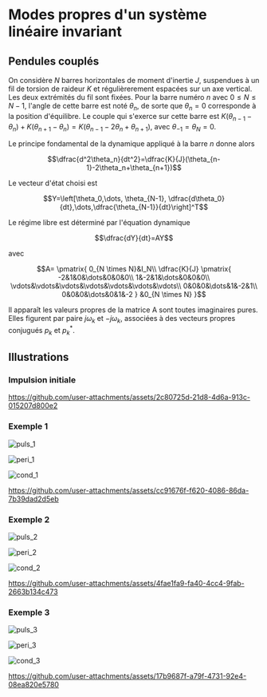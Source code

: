 # Modes propres d'un système linéaire invariant

## Pendules couplés

On considère $N$ barres horizontales de moment d'inertie $J$, suspendues à un fil de torsion de raideur $K$ et régulièrerement espacées sur un axe vertical. Les deux extrémités du fil sont fixées. Pour la barre numéro $n$ avec $0\leq N \leq N-1$, l'angle de cette barre est noté $\theta_n$, de sorte que $\theta_n=0$ corresponde à la position d'équilibre. Le couple qui s'exerce sur cette barre est $K(\theta_{n-1}-\theta_n) + K(\theta_{n+1}-\theta_n)=K(\theta_{n-1}-2\theta_n+\theta_{n+1})$, avec $\theta_{-1}=\theta_N=0$.

Le principe fondamental de la dynamique appliqué à la barre $n$ donne alors

$$\dfrac{d^2\theta_n}{dt^2}=\dfrac{K}{J}(\theta_{n-1}-2\theta_n+\theta_{n+1})$$

Le vecteur d'état choisi est

$$Y=\left[\theta_0,\dots, \theta_{N-1}, \dfrac{d\theta_0}{dt},\dots,\dfrac{\theta_{N-1}}{dt}\right]^T$$

Le régime libre est déterminé par l'équation dynamique

$$\dfrac{dY}{dt}=AY$$

avec

$$A=
\pmatrix{
0_{N \times N}&I_N\\
\dfrac{K}{J}
\pmatrix{
-2&1&0&\dots&0&0&0\\
1&-2&1&\dots&0&0&0\\
\vdots&\vdots&\vdots&\vdots&\vdots&\vdots&\vdots\\
0&0&0&\dots&1&-2&1\\
0&0&0&\dots&0&1&-2
}
&0_{N \times N}
}$$

Il apparaît les valeurs propres de la matrice A sont toutes imaginaires pures. Elles figurent par paire $j\omega_k$ et $-j\omega_k$, associées à des vecteurs propres conjugués $p_k$ et $p_k^*$.
 
## Illustrations

### Impulsion initiale

https://github.com/user-attachments/assets/2c80725d-21d8-4d6a-913c-015207d800e2

### Exemple 1

![puls_1](https://github.com/user-attachments/assets/67026d3f-120c-4ff4-892d-b11f21a61507)

![peri_1](https://github.com/user-attachments/assets/75e62acc-fad3-4aeb-9601-50c2baf802de)

![cond_1](https://github.com/user-attachments/assets/7e4266bb-dfbc-4af2-a88d-f1c623f5179f)

https://github.com/user-attachments/assets/cc91676f-f620-4086-86da-7b39dad2d5eb

### Exemple 2

![puls_2](https://github.com/user-attachments/assets/7567ff9d-2d39-4276-955b-838ef3889a4d)

![peri_2](https://github.com/user-attachments/assets/7b915255-810a-4b11-8264-eccaa4e62f71)

![cond_2](https://github.com/user-attachments/assets/3eda74c2-9e05-40f5-b170-7565704b6285)

https://github.com/user-attachments/assets/4fae1fa9-fa40-4cc4-9fab-2663b134c473

### Exemple 3

![puls_3](https://github.com/user-attachments/assets/9616e04b-9ed2-4fae-946c-26450beca1a6)

![peri_3](https://github.com/user-attachments/assets/7c5133bc-2e54-45c5-a9fe-d8292c6b0419)

![cond_3](https://github.com/user-attachments/assets/5281ac57-002d-4c23-9719-819520cbb26b)

https://github.com/user-attachments/assets/17b9687f-a79f-4731-92e4-08ea820e5780





